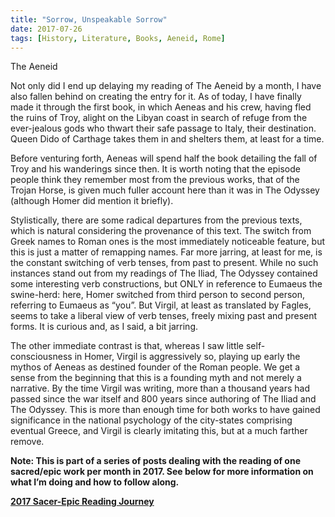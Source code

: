```yaml
---
title: "Sorrow, Unspeakable Sorrow"
date: 2017-07-26
tags: [History, Literature, Books, Aeneid, Rome]
---
```

The Aeneid

Not only did I end up delaying my reading of The Aeneid by a month, I have also fallen behind on creating the entry for it. As of today, I have finally made it through the first book, in which Aeneas and his crew, having fled the ruins of Troy, alight on the Libyan coast in search of refuge from the ever-jealous gods who thwart their safe passage to Italy, their destination. Queen Dido of Carthage takes them in and shelters them, at least for a time.

Before venturing forth, Aeneas will spend half the book detailing the fall of Troy and his wanderings since then. It is worth noting that the episode people think they remember most from the previous works, that of the Trojan Horse, is given much fuller account here than it was in The Odyssey (although Homer did mention it briefly).

Stylistically, there are some radical departures from the previous texts, which is natural considering the provenance of this text. The switch from Greek names to Roman ones is the most immediately noticeable feature, but this is just a matter of remapping names. Far more jarring, at least for me, is the constant switching of verb tenses, from past to present. While no such instances stand out from my readings of The Iliad, The Odyssey contained some interesting verb constructions, but ONLY in reference to Eumaeus the swine-herd: here, Homer switched from third person to second person, referring to Eumaeus as “you”. But Virgil, at least as translated by Fagles, seems to take a liberal view of verb tenses, freely mixing past and present forms. It is curious and, as I said, a bit jarring.

The other immediate contrast is that, whereas I saw little self-consciousness in Homer, Virgil is aggressively so, playing up early the mythos of Aeneas as destined founder of the Roman people. We get a sense from the beginning that this is a founding myth and not merely a narrative. By the time Virgil was writing, more than a thousand years had passed since the war itself and 800 years since authoring of The Iliad and The Odyssey. This is more than enough time for both works to have gained significance in the national psychology of the city-states comprising eventual Greece, and Virgil is clearly imitating this, but at a much farther remove.

**Note: This is part of a series of posts dealing with the reading of one sacred/epic work per month in 2017. See below for more information on what I’m doing and how to follow along.**

[**2017 Sacer-Epic Reading Journey**](blog/2017-sacer-epic-reading-journey-51f28d6e02a5)
